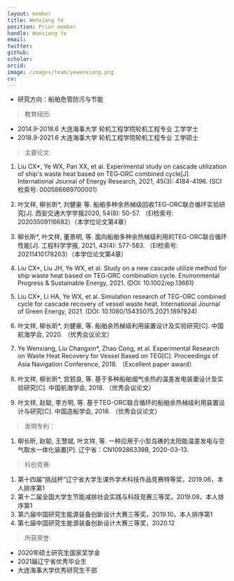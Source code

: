 ```yaml
---
layout: member
title: Wenxiang Ye
position: Prior member
handle: Wenxiang Ye
email: 
twitter: 
github: 
scholar:
orcid: 
image: /images/team/yewenxiang.png
cv: 
---
```


- 研究方向：船舶危管防污与节能

> 教育经历:

- 2014.9-2018.6 大连海事大学 轮机工程学院轮机工程专业 工学学士
- 2018.9-2021.6 大连海事大学 轮机工程学院轮机工程专业 工学硕士

> 主要论文:

1. Liu CX*, Ye WX, Pan XX, et al. Experimental study on cascade utilization of ship's waste heat based on TEG‐ORC combined cycle[J]. International Journal of Energy Research, 2021, 45(3): 4184-4196. (SCI检索号: 000586669700001)
2. 叶文祥, 柳长昕*, 刘健豪 等. 船舶多种余热梯级回收TEG-ORC联合循环实验研究[J]. 西安交通大学学报2020, 54(8): 50-57. （EI检索号: 20203509116682）（本学位论文第4章）
3. 柳长昕*, 叶文祥, 董景明, 等. 面向船舶多种余热梯级利用的TEG-ORC联合循环性能[J]. 工程科学学报, 2021, 43(4): 577-583. （EI检索号: 20211410179203）（本学位论文第4章）
4. Liu CX*, Liu JH, Ye WX, et al. Study on a new cascade utilize method for ship waste heat based on TEG‐ORC combination cycle. Environmental Progress & Sustainable Energy, 2021. (DOI: 10.1002/ep.13661)
5. Liu CX*, Li HA, Ye WX, et al. Simulation research of TEG-ORC combined cycle for cascade recovery of vessel waste heat. International Journal of Green Energy, 2021. (DOI: 10.1080/15435075.2021.1897824)

1. 叶文祥, 柳长昕*, 刘健豪, 等. 船舶余热梯级利用装置设计及实验研究[C]. 中国航海学会, 2020. （优秀会议论文）
2. Ye Wenxiang, Liu Changxin*, Zhao Cong, et al. Experimental Research on Waste Heat Recovery for Vessel Based on TEG[C]. Proceedings of Asia Navigation Conference, 2018. （Excellent paper award）
3. 叶文祥, 柳长昕*, 宫郅良, 等. 基于多种船舶烟气余热的温差发电装置设计及实验研究[C]. 中国航海学会, 2018. （优秀会议论文）
4. 叶文祥, 赵聪, 李方明, 等. 基于TEG-ORC联合循环的船舶余热梯级利用装置设计与研究[C]. 中国造船学会, 2018. （优秀会议论文）

> 发明专利：

1. 柳长昕, 赵聪, 王慧斌, 叶文祥, 等. 一种应用于小型岛礁的太阳能温差发电与空气取水一体化装置[P]. 辽宁省：CN109286339B, 2020-03-13.

>科创竞赛:

1. 第十四届“挑战杯”辽宁省大学生课外学术科技作品竞赛特等奖，2019.06，本人排序第1
2. 第十二届全国大学生节能减排社会实践与科技竞赛三等奖，2019.08，本人排序第1
3. 第六届中国研究生能源装备创新设计大赛三等奖，2019.10，本人排序第1
4.  第七届中国研究生能源装备创新设计大赛三等奖，2020.12

> 所获荣誉:

- 2020年硕士研究生国家奖学金
- 2021届辽宁省优秀毕业生
- 大连海事大学优秀研究生干部